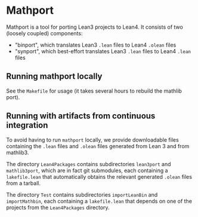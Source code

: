 # Mathport

Mathport is a tool for porting Lean3 projects to Lean4. It consists of two (loosely coupled) components:

- "binport", which translates Lean3 `.lean` files to Lean4 `.olean` files
- "synport", which best-effort translates Lean3 `.lean` files to Lean4 `.lean` files

## Running mathport locally

See the `Makefile` for usage (it takes several hours to rebuild the mathlib port).

## Running with artifacts from continuous integration

To avoid having to run `mathport` locally, we provide downloadable files
containing the `.lean` files and `.olean` files generated from Lean 3 and from mathlib3.

The directory `Lean4Packages` contains subdirectories `lean3port` and `mathlib3port`,
which are in fact git submodules,
each containing a `lakefile.lean` that automatically obtains
the relevant generated `.olean` files from a tarball.

The directory `Test` contains subdirectories `importLeanBin` and `importMathbin`,
each containing a `lakefile.lean` that depends on one of the projects
from the `Lean4Packages` directory.